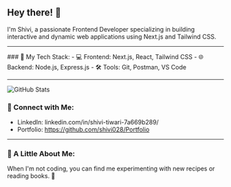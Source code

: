 <!---## GSSOC(24) Badges 🪶
<!---
<div style='display:flex; align-items:center; gap: 10px;' align='center'><a href="https://gssoc.girlscript.tech/leaderboard">
<img src="https://raw.githubusercontent.com/girlscript/gssoc-website-new/main/public/badges/postman.png" width="100px" height="100px" />
</div>

<!---
shivi028/shivi028 is a ✨ special ✨ repository because its `README.md` (this file) appears on your GitHub profile.
You can click the Preview link to take a look at your changes.
--->
## Hey there! 👋 
I'm Shivi, a passionate Frontend Developer specializing in building interactive and dynamic web applications using Next.js and Tailwind CSS.
<hr/>
### 🚀 My Tech Stack:
- 💻 Frontend: Next.js, React, Tailwind CSS
- 🌐 Backend: Node.js, Express.js
- 🛠️ Tools: Git, Postman, VS Code
<hr/>

![GitHub Stats](https://github-readme-stats.vercel.app/api?username=shivi028&show_icons=true&theme=radical)

### 🤝 Connect with Me:
- LinkedIn: linkedin.com/in/shivi-tiwari-7a669b289/
- Portfolio: https://github.com/shivi028/Portfolio

<hr/>

### 🌱 A Little About Me:
When I'm not coding, you can find me experimenting with new recipes or reading books. 🧩





